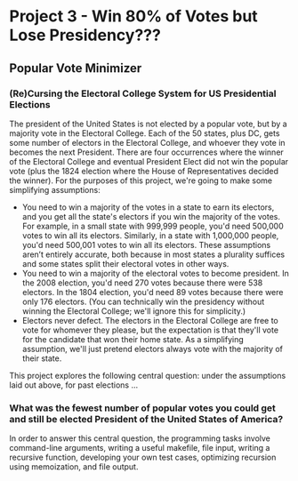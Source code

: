 # Project 3 - Win 80% of Votes but Lose Presidency??? #
## Popular Vote Minimizer ##
### (Re)Cursing the Electoral College System for US Presidential Elections ###

The president of the United States is not elected by a popular vote, but by a majority vote in the Electoral College.
Each of the 50 states, plus DC, gets some number of electors in the Electoral College, and whoever they vote in becomes 
the next President. There are four occurrences where the winner of the Electoral College and eventual President Elect 
did not win the popular vote (plus the 1824 election where the House of Representatives decided the winner). For the 
purposes of this project, we're going to make some simplifying assumptions:
- You need to win a majority of the votes in a state to earn its electors, and you get all the state's electors if you 
win the majority of the votes. For example, in a small state with 999,999 people, you'd need 500,000 votes to win all 
its electors. Similarly, in a state with 1,000,000 people, you'd need 500,001 votes to win all its electors. These 
assumptions aren’t entirely accurate, both because in most states a plurality suffices and some states split their 
electoral votes in other ways.
- You need to win a majority of the electoral votes to become president. In the 2008 election, you'd need 270 votes 
because there were 538 electors. In the 1804 election, you'd need 89 votes because there were only 176 electors. (You 
can technically win the presidency without winning the Electoral College; we'll ignore this for simplicity.)
- Electors never defect. The electors in the Electoral College are free to vote for whomever they please, but the 
expectation is that they'll vote for the candidate that won their home state. As a simplifying assumption, we'll just 
pretend electors always vote with the majority of their state.

This project explores the following central question: under the assumptions laid out above, for past elections ...

### What was the fewest number of popular votes you could get and still be elected President of the United States of America? ###

In order to answer this central question, the programming tasks involve command-line arguments, writing a useful 
makefile, file input, writing a recursive function, developing your own test cases, optimizing recursion using 
memoization, and file output. 